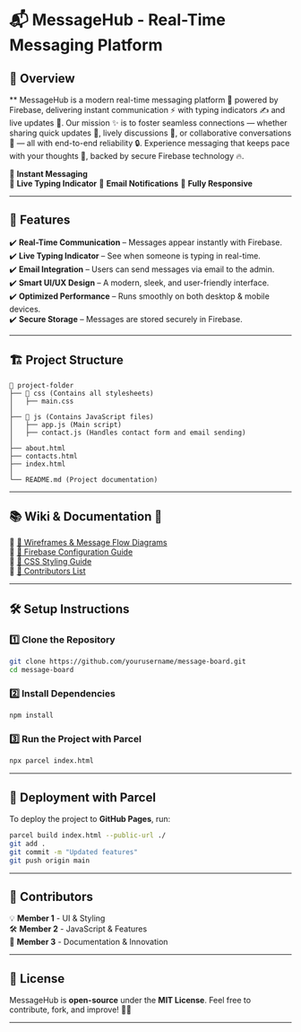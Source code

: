  # 📬 MessageHub - Real-Time Messaging Platform  

## 🌟 Overview  

**    MessageHub is a modern real-time messaging platform 🚀 powered by Firebase, delivering instant communication ⚡ with typing indicators ✍️ and live updates 🔄. Our mission ✨ is to foster seamless connections — whether sharing quick updates 📢, lively discussions 💬, or collaborative conversations 👥 — all with end-to-end reliability 🔒. Experience messaging that keeps pace with your thoughts 💭, backed by secure Firebase technology 🔥.

🔹 **Instant Messaging**  
🔹 **Live Typing Indicator** 
🔹 **Email Notifications** 
🔹 **Fully Responsive**  

---

## 🚀 Features  

✔️ **Real-Time Communication** – Messages appear instantly with Firebase.  
✔️ **Live Typing Indicator** – See when someone is typing in real-time.  
✔️ **Email Integration** – Users can send messages via email to the admin.  
✔️ **Smart UI/UX Design** – A modern, sleek, and user-friendly interface.  
✔️ **Optimized Performance** – Runs smoothly on both desktop & mobile devices.  
✔️ **Secure Storage** – Messages are stored securely in Firebase.  

---

## 🏗️ Project Structure  

```
📂 project-folder  
├── 📂 css (Contains all stylesheets)  
│   ├── main.css  
│  
├── 📂 js (Contains JavaScript files)  
│   ├── app.js (Main script)  
│   ├── contact.js (Handles contact form and email sending)  
│  
├── about.html  
├── contacts.html  
├── index.html  
│  
└── README.md (Project documentation)  
```

---

## 📚 Wiki & Documentation 📖  

🔹 [📜 Wireframes & Message Flow Diagrams](https://github.com/yourusername/message-board/wiki/Wireframes)  
🔹 [🔧 Firebase Configuration Guide](https://github.com/yourusername/message-board/wiki/Setup)  
🔹 [🎨 CSS Styling Guide](https://github.com/yourusername/message-board/wiki/Styleguide)  
🔹 [👥 Contributors List](https://github.com/yourusername/message-board/wiki/Contributors)  

---

## 🛠️ Setup Instructions  

### 1️⃣ Clone the Repository  
```sh
git clone https://github.com/yourusername/message-board.git
cd message-board
```

### 2️⃣ Install Dependencies  
```sh
npm install
```

### 3️⃣ Run the Project with Parcel  
```sh
npx parcel index.html
```

---

## 🚢 Deployment with Parcel  

To deploy the project to **GitHub Pages**, run:  
```sh
parcel build index.html --public-url ./
git add .
git commit -m "Updated features"
git push origin main
```

---

## 👥 Contributors  

💡 **Member 1** - UI & Styling  
🛠️ **Member 2** - JavaScript & Features  
📖 **Member 3** - Documentation & Innovation  

---

## 📜 License  

MessageHub is **open-source** under the **MIT License**. Feel free to contribute, fork, and improve! 🚀✨  

---
